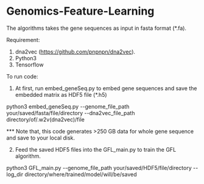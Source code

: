 # Genomics-Feature-Learning

The algorithms takes the gene sequences as input in fasta format (*.fa).

Requirement:

1. dna2vec (https://github.com/pnpnpn/dna2vec).
2. Python3
3. Tensorflow

To run code:

1. At first, run embed_geneSeq.py to embed gene sequences and save the embedded matrix as HDF5 file (*.h5)

python3 embed_geneSeq.py --genome_file_path your/saved/fasta/file/directory --dna2vec_file_path directory/of/.w2v(dna2vec)/file 

*** Note that, this code generates >250 GB data for whole gene sequence and save to your local disk.

2. Feed the saved HDF5 files into the GFL_main.py to train the GFL algorithm.

python3 GFL_main.py --genome_file_path your/saved/HDF5/file/directory --log_dir directory/where/trained/model/will/be/saved 
